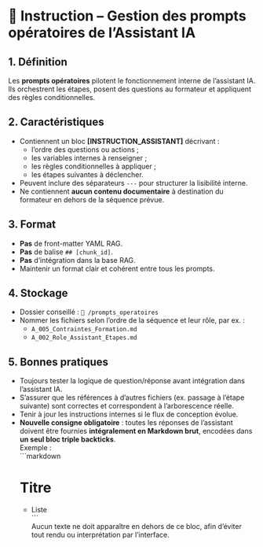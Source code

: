 # 📄 Instruction – Gestion des prompts opératoires de l’Assistant IA

## 1. Définition
Les **prompts opératoires** pilotent le fonctionnement interne de l’assistant IA. Ils orchestrent les étapes, posent des questions au formateur et appliquent des règles conditionnelles.

## 2. Caractéristiques
- Contiennent un bloc **[INSTRUCTION_ASSISTANT]** décrivant :
  - l’ordre des questions ou actions ;
  - les variables internes à renseigner ;
  - les règles conditionnelles à appliquer ;
  - les étapes suivantes à déclencher.
- Peuvent inclure des séparateurs `---` pour structurer la lisibilité interne.
- Ne contiennent **aucun contenu documentaire** à destination du formateur en dehors de la séquence prévue.

## 3. Format
- **Pas** de front-matter YAML RAG.
- **Pas** de balise `## [chunk_id]`.
- **Pas** d’intégration dans la base RAG.
- Maintenir un format clair et cohérent entre tous les prompts.

## 4. Stockage
- Dossier conseillé : `📂 /prompts_operatoires`
- Nommer les fichiers selon l’ordre de la séquence et leur rôle, par ex. :
  - `A_005_Contraintes_Formation.md`
  - `A_002_Role_Assistant_Etapes.md`

## 5. Bonnes pratiques
- Toujours tester la logique de question/réponse avant intégration dans l’assistant IA.
- S’assurer que les références à d’autres fichiers (ex. passage à l’étape suivante) sont correctes et correspondent à l’arborescence réelle.
- Tenir à jour les instructions internes si le flux de conception évolue.
- **Nouvelle consigne obligatoire** : toutes les réponses de l’assistant doivent être fournies **intégralement en Markdown brut**, encodées dans **un seul bloc triple backticks**.  
  Exemple :  
  \`\`\`markdown  
  # Titre  
  - Liste  
  \`\`\`  
  Aucun texte ne doit apparaître en dehors de ce bloc, afin d’éviter tout rendu ou interprétation par l’interface.
